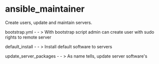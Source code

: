 # ansible_maintainer

Create users, update and maintain servers.

bootstrap.yml 			- - >	With bootstrap script admin can create user with sudo rights to remote server

default_install 		- - >	Install default software to servers

update_server_packages		- - > 	As name tells, update server software's 